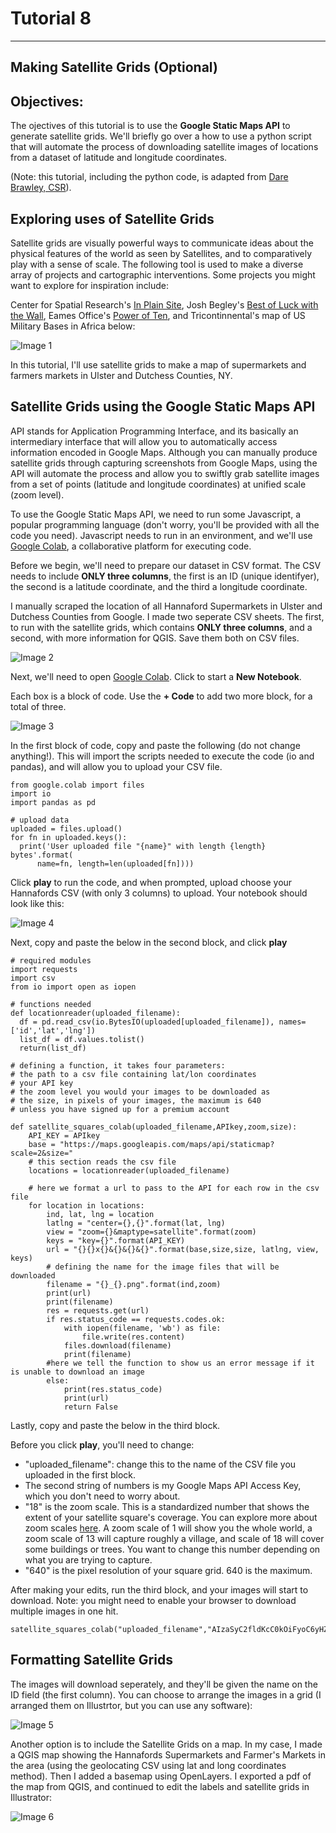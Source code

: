 # Tutorial 8
-------------------------

## Making Satellite Grids (Optional)

## Objectives: 

The ojectives of this tutorial is to use the **Google Static Maps API** to generate satellite grids. We'll briefly go over a how to use a python script that will automate the process of downloading satellite images of locations from a dataset of latitude and longitude coordinates. 

(Note: this tutorial, including the python code, is adapted from [Dare Brawley, CSR](https://centerforspatialresearch.github.io/methods-in-spatial-research-fa2021/tutorials/tutorial05b/)). 

## Exploring uses of Satellite Grids

Satellite grids are visually powerful ways to communicate ideas about the physical features of the world as seen by Satellites, and to comparatively play with a sense of scale. The following tool is used to make a diverse array of projects and cartographic interventions. Some projects you might want to explore for inspiration include:  

Center for Spatial Research's [In Plain Site](https://c4sr.columbia.edu/projects/plain-sight),
Josh Begley's [Best of Luck with the Wall](https://vimeo.com/189004719),
Eames Office's [Power of Ten](https://www.youtube.com/watch?v=0fKBhvDjuy0), 
and Tricontinnental's map of US Military Bases in Africa below:

![Image 1](/Mapping-Global-Foodscapes/assets/img/Tutorial-8/1-Tutorial-8.jpeg)

In this tutorial, I'll use satellite grids to make a map of supermarkets and farmers markets in Ulster and Dutchess Counties, NY. 

## Satellite Grids using the Google Static Maps API

API stands for Application Programming Interface, and its basically an intermediary interface that will allow you to automatically access information encoded in Google Maps. Although you can manually produce satellite grids through capturing screenshots from Google Maps, using the API will automate the process and allow you to swiftly grab satellite images from a set of points (latitude and longitude coordinates) at unified scale (zoom level). 

To use the Google Static Maps API, we need to run some Javascript, a popular programming language (don't worry, you'll be provided with all the code you need). Javascript needs to run in an environment, and we'll use [Google Colab](https://colab.research.google.com/), a collaborative platform for executing code. 

Before we begin, we'll need to prepare our dataset in CSV format. The CSV needs to include **ONLY three columns**, the first is an ID (unique identifyer), the second is a latitude coordinate, and the third a longitude coordinate. 

I manually scraped the location of all Hannaford Supermarkets in Ulster and Dutchess Counties from Google. I made two seperate CSV sheets. The first, to run with the satellite grids, which contains **ONLY three columns**, and a second, with more information for QGIS. Save them both on CSV files. 

![Image 2](/Mapping-Global-Foodscapes/assets/img/Tutorial-8/2-Tutorial-8.png)

Next, we'll need to open [Google Colab](https://colab.research.google.com/). Click to start a **New Notebook**. 

Each box is a block of code. Use the **+ Code** to add two more block, for a total of three. 

![Image 3](/Mapping-Global-Foodscapes/assets/img/Tutorial-8/3-Tutorial-8.png)

In the first block of code, copy and paste the following (do not change anything!). This will import the scripts needed to execute the code (io and pandas), and will allow you to upload your CSV file. 

```
from google.colab import files
import io
import pandas as pd

# upload data
uploaded = files.upload()
for fn in uploaded.keys():
  print('User uploaded file "{name}" with length {length} bytes'.format(
      name=fn, length=len(uploaded[fn])))
``` 

Click **play** to run the code, and when prompted, upload choose your Hannafords CSV (with only 3 columns) to upload. Your notebook should look like this: 

![Image 4](/Mapping-Global-Foodscapes/assets/img/Tutorial-8/4-Tutorial-8.png)

Next, copy and paste the below in the second block, and click **play**

```
# required modules
import requests
import csv
from io import open as iopen

# functions needed
def locationreader(uploaded_filename):
  df = pd.read_csv(io.BytesIO(uploaded[uploaded_filename]), names=['id','lat','lng'])
  list_df = df.values.tolist()
  return(list_df)

# defining a function, it takes four parameters:
# the path to a csv file containing lat/lon coordinates
# your API key
# the zoom level you would your images to be downloaded as
# the size, in pixels of your images, the maximum is 640 
# unless you have signed up for a premium account

def satellite_squares_colab(uploaded_filename,APIkey,zoom,size):
    API_KEY = APIkey
    base = "https://maps.googleapis.com/maps/api/staticmap?scale=2&size="
    # this section reads the csv file
    locations = locationreader(uploaded_filename)
    
    # here we format a url to pass to the API for each row in the csv file
    for location in locations:
        ind, lat, lng = location
        latlng = "center={},{}".format(lat, lng)
        view = "zoom={}&maptype=satellite".format(zoom)
        keys = "key={}".format(API_KEY)
        url = "{}{}x{}&{}&{}&{}".format(base,size,size, latlng, view, keys)
        # defining the name for the image files that will be downloaded
        filename = "{}_{}.png".format(ind,zoom)
        print(url)
        print(filename)
        res = requests.get(url)
        if res.status_code == requests.codes.ok:  
            with iopen(filename, 'wb') as file:
                file.write(res.content)
            files.download(filename)
            print(filename)
        #here we tell the function to show us an error message if it is unable to download an image
        else:
            print(res.status_code)
            print(url)
            return False 
```

Lastly, copy and paste the below in the third block. 

Before you click **play**, you'll need to change:
- "uploaded_filename": change this to  the name of the CSV file you uploaded in the first block. 
- The second string of numbers is my Google Maps API Access Key, which you don't need to worry about. 
- "18" is the zoom scale. This is a standardized number that shows the extent of your satellite square's coverage. You can explore more about zoom scales [here](https://wiki.openstreetmap.org/wiki/Zoom_levels). A zoom scale of 1 will show you the whole world, a zoom scale of 13 will capture roughly a village, and scale of 18 will cover some buildings or trees. You want to change this number depending on what you are trying to capture. 
- "640" is the pixel resolution of your square grid. 640 is the maximum. 

After making your edits, run the third block, and your images will start to download. Note: you might need to enable your browser to download multiple images in one hit. 

```
satellite_squares_colab("uploaded_filename","AIzaSyC2fldKcC0kOiFyoC6yHZnOO6gt9PjOru8",18,640)
```

## Formatting Satellite Grids 

The images will download seperately, and they'll be given the name on the ID field (the first column). You can choose to arrange the images in a grid (I arranged them on Illustrtor, but you can use any software):

![Image 5](/Mapping-Global-Foodscapes/assets/img/Tutorial-8/5-Tutorial-8.png)

Another option is to include the Satellite Grids on a map. In my case, I made a QGIS map showing the Hannafords Supermarkets and Farmer's Markets in the area (using the geolocating CSV using lat and long coordinates method). Then I added a basemap using OpenLayers. I exported a pdf of the map from QGIS, and continued to edit the labels and satellite grids in Illustrator: 

![Image 6](/Mapping-Global-Foodscapes/assets/img/Tutorial-8/6-Tutorial-8.png)








